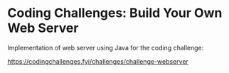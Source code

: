 # Coding Challenges: Build Your Own Web Server

Implementation of web server using Java for the coding challenge: 

https://codingchallenges.fyi/challenges/challenge-webserver